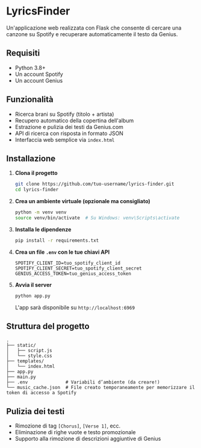 # LyricsFinder

Un'applicazione web realizzata con Flask che consente di cercare una canzone su Spotify e recuperare automaticamente il testo da Genius.

## Requisiti

* Python 3.8+
* Un account Spotify
* Un account Genius

## Funzionalità

* Ricerca brani su Spotify (titolo + artista)
* Recupero automatico della copertina dell'album
* Estrazione e pulizia dei testi da Genius.com
* API di ricerca con risposta in formato JSON
* Interfaccia web semplice via `index.html`

## Installazione

1. **Clona il progetto**

   ```bash
   git clone https://github.com/tuo-username/lyrics-finder.git
   cd lyrics-finder
   ```

2. **Crea un ambiente virtuale (opzionale ma consigliato)**

   ```bash
   python -m venv venv
   source venv/bin/activate  # Su Windows: venv\Scripts\activate
   ```

3. **Installa le dipendenze**

   ```bash
   pip install -r requirements.txt
   ```

4. **Crea un file `.env` con le tue chiavi API**

   ```
   SPOTIFY_CLIENT_ID=tuo_spotify_client_id
   SPOTIFY_CLIENT_SECRET=tuo_spotify_client_secret
   GENIUS_ACCESS_TOKEN=tuo_genius_access_token
   ```

5. **Avvia il server**

   ```bash
   python app.py
   ```

   L'app sarà disponibile su `http://localhost:6969`

## Struttura del progetto

```
.
├── static/
│   ├── script.js
│   └── style.css
├── templates/
│   └── index.html
├── app.py
├── main.py
├── .env              # Variabili d’ambiente (da creare!)
└── music_cache.json  # File creato temporaneamente per memorizzare il token di accesso a Spotify
```

## Pulizia dei testi

* Rimozione di tag `[Chorus]`, `[Verse 1]`, ecc.
* Eliminazione di righe vuote e testo promozionale
* Supporto alla rimozione di descrizioni aggiuntive di Genius
